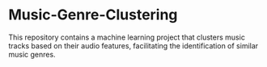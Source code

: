 # Music-Genre-Clustering
This repository contains a machine learning project that clusters music tracks based on their audio features, facilitating the identification of similar music genres.
